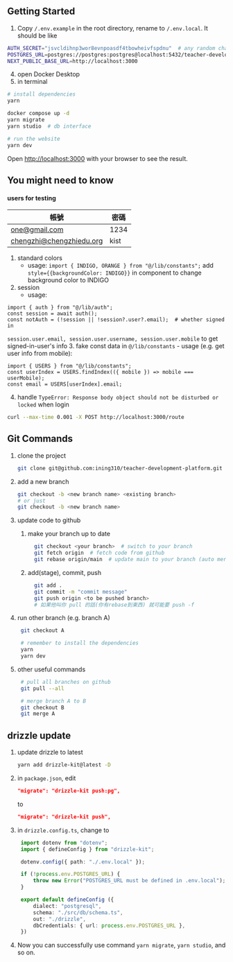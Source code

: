 ## Getting Started

1. Copy `/.env.example` in the root directory, rename to `/.env.local`. It should be like
```bash
AUTH_SECRET="jsvcldihnp3wor8evnpoasdf4tbowheivfspdnu"  # any random chars
POSTGRES_URL=postgres://postgres:postgres@localhost:5432/teacher-development-platform
NEXT_PUBLIC_BASE_URL=http://localhost:3000
```
4. open Docker Desktop
5. in terminal
```bash
# install dependencies
yarn 

docker compose up -d
yarn migrate
yarn studio  # db interface

# run the website
yarn dev
```
Open [http://localhost:3000](http://localhost:3000) with your browser to see the result.

## You might need to know
#### users for testing
| 帳號 | 密碼 |
| ---- | ---- |
| one@gmail.com | 1234 |
| chengzhi@chengzhiedu.org | kist |
1. standard colors
    - usage:
```import { INDIGO, ORANGE } from "@/lib/constants";```
add `style={{backgroundColor: INDIGO}}` in component to change background color to INDIGO
2. session
    - usage:
```
import { auth } from "@/lib/auth";
const session = await auth();
const notAuth = (!session || !session?.user?.email);  # whether signed in
```
`session.user.email, session.user.username, session.user.mobile` to get signed-in-user's info
3. fake const data in `@/lib/constants`
    - usage (e.g. get user info from mobile):
```
import { USERS } from "@/lib/constants";
const userIndex = USERS.findIndex(({ mobile }) => mobile === userMobile);
const email = USERS[userIndex].email;
```
4. handle `TypeError: Response body object should not be disturbed or locked` when login
```bash
curl --max-time 0.001 -X POST http://localhost:3000/route
```

## Git Commands
1. clone the project
   ```bash
   git clone git@github.com:ining310/teacher-development-platform.git
   ```
2. add a new branch
   ```bash
   git checkout -b <new branch name> <existing branch>
   # or just
   git checkout -b <new branch name>
   ```
3. update code to github
    1. make your branch up to date
        ```bash
          git checkout <your branch>  # switch to your branch
          git fetch origin  # fetch code from github
          git rebase origin/main  # update main to your branch (auto merge, sometimes you'll need to fix conflicts manually)
        ```
    2. add(stage), commit, push
        ```bash
          git add .
          git commit -m "commit message"
          git push origin <to be pushed branch>
          # 如果他叫你 pull 的話(你有rebase到東西) 就可能要 push -f
        ```
4. run other branch (e.g. branch A)
   ```bash
    git checkout A

    # remember to install the dependencies
    yarn
    yarn dev
   ```
   
5. other useful commands
   ```bash
    # pull all branches on github
    git pull --all

    # merge branch A to B
    git checkout B
    git merge A
   ```

## drizzle update
1. update drizzle to latest
    ```bash 
    yarn add drizzle-kit@latest -D
    ```
2. in `package.json`, edit
    ```json
    "migrate": "drizzle-kit push:pg",
    ```
    to
    ```json
    "migrate": "drizzle-kit push",
    ```
3. in `drizzle.config.ts`, change to
   ```typescript
    import dotenv from "dotenv";
    import { defineConfig } from "drizzle-kit";

    dotenv.config({ path: "./.env.local" });

    if (!process.env.POSTGRES_URL) {
        throw new Error("POSTGRES_URL must be defined in .env.local");
    }

    export default defineConfig ({
        dialect: "postgresql",
        schema: "./src/db/schema.ts",
        out: "./drizzle",
        dbCredentials: { url: process.env.POSTGRES_URL },
    })
   ```
4. Now you can successfully use command `yarn migrate`, `yarn studio`, and so on.
